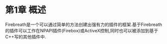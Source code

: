 # 第1章 概述
Firebreath是一个可以通过简单的方法创建出强有力的插件的框架.基于Firebreath的插件可以工作在NPAPI插件(Firebox)或ActiveX控制,同时也可以被添加到基于C++写的其他插件中.
